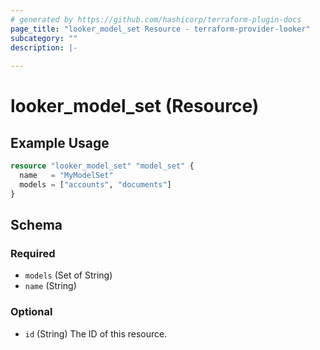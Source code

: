 ```yaml
---
# generated by https://github.com/hashicorp/terraform-plugin-docs
page_title: "looker_model_set Resource - terraform-provider-looker"
subcategory: ""
description: |-
  
---
```


# looker_model_set (Resource)



## Example Usage

```terraform
resource "looker_model_set" "model_set" {
  name   = "MyModelSet"
  models = ["accounts", "documents"]
}
```

<!-- schema generated by tfplugindocs -->
## Schema

### Required

- `models` (Set of String)
- `name` (String)

### Optional

- `id` (String) The ID of this resource.


